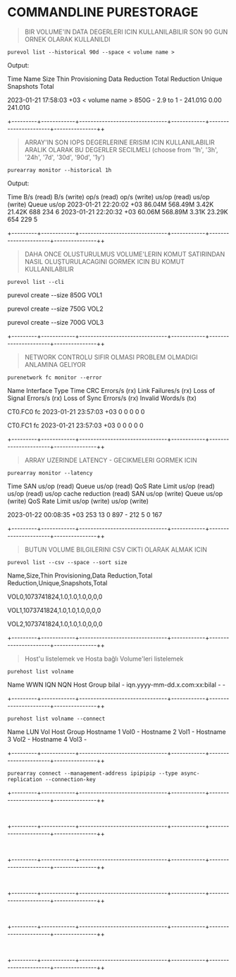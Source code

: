 # COMMANDLINE PURESTORAGE 


> BIR VOLUME'IN DATA DEGERLERI ICIN KULLANILABILIR SON 90 GUN ORNEK OLARAK KULLANILDI 
```
purevol list --historical 90d --space < volume name >
```

Output:

Time                     Name             Size  Thin Provisioning  Data Reduction  Total Reduction  Unique   Snapshots  Total

2023-01-21 17:58:03 +03  < volume name >  850G  -                  2.9 to 1          -                241.01G  0.00       241.01G


+---------+------------+-------------------------------+------------+----------------------+---------------++

> ARRAY'IN SON IOPS DEGERLERINE ERISIM ICIN KULLANILABILIR ARALIK OLARAK BU DEGERLER SECILMELI (choose from '1h', '3h', '24h', '7d', '30d', '90d', '1y')
```
purearray monitor --historical 1h
```

Output:

Time                     B/s (read)  B/s (write)  op/s (read)  op/s (write)  us/op (read)  us/op (write)  Queue us/op
2023-01-21 22:20:02 +03  86.04M      568.49M      3.42K        21.42K        688           234            6
2023-01-21 22:20:32 +03  60.06M      568.89M      3.31K        23.29K        654           229            5



+---------+------------+-------------------------------+------------+----------------------+---------------++

> DAHA ONCE OLUSTURULMUS VOLUME'LERIN KOMUT SATIRINDAN NASIL OLUŞTURULACAGINI GORMEK ICIN BU KOMUT KULLANILABILIR
```
purevol list --cli
```


purevol create --size 850G VOL1

purevol create --size 750G VOL2

purevol create --size 700G VOL3


+---------+------------+-------------------------------+------------+----------------------+---------------++


>  NETWORK CONTROLU SIFIR OLMASI PROBLEM OLMADIGI ANLAMINA GELIYOR
```
purenetwork fc monitor --error
```

Name     Interface Type  Time                     CRC Errors/s (rx)  Link Failures/s (rx)  Loss of Signal Errors/s (rx)  Loss of Sync Errors/s (rx)  Invalid Words/s (tx)

CT0.FC0  fc              2023-01-21 23:57:03 +03  0                  0                     0                             0                           0

CT0.FC1  fc              2023-01-21 23:57:03 +03  0                  0                     0                             0                           0




+---------+------------+-------------------------------+------------+----------------------+---------------++

> ARRAY UZERINDE LATENCY - GECIKMELERI GORMEK ICIN

```
purearray monitor --latency
```

Time                     SAN us/op (read)  Queue us/op (read)  QoS Rate Limit us/op (read)  us/op (read)  us/op cache reduction (read)  SAN us/op (write)  Queue us/op (write)  QoS Rate Limit us/op (write)  us/op (write)

2023-01-22 00:08:35 +03  253               13                  0                            897           -                             212                5                    0                             167



+---------+------------+-------------------------------+------------+----------------------+---------------++


> BUTUN VOLUME BILGILERINI CSV CIKTI OLARAK ALMAK ICIN 

```
purevol list --csv --space --sort size
```


Name,Size,Thin Provisioning,Data Reduction,Total Reduction,Unique,Snapshots,Total

VOL0,1073741824,1.0,1.0,1.0,0,0,0

VOL1,1073741824,1.0,1.0,1.0,0,0,0

VOL2,1073741824,1.0,1.0,1.0,0,0,0



+---------+------------+-------------------------------+------------+----------------------+---------------++


> Host'u listelemek ve Hosta bağlı Volume'leri listelemek

```
purehost list volname 
```

Name   WWN  IQN                                       NQN  Host Group
bilal  -    iqn.yyyy-mm-dd.x.com:xx:bilal  -    -



+---------+------------+-------------------------------+------------+----------------------+---------------++


```
purehost list volname --connect
```


Name   LUN  Vol     Host Group
Hostname  1    Vol0  -
Hostname  2    Vol1  -
Hostname  3    Vol2  -
Hostname  4    Vol3  -


+---------+------------+-------------------------------+------------+----------------------+---------------++

```
purearray connect --management-address ipipipip --type async-replication --connection-key
```
+---------+------------+-------------------------------+------------+----------------------+---------------++
```
 
```

+---------+------------+-------------------------------+------------+----------------------+---------------++

```
 
```
+---------+------------+-------------------------------+------------+----------------------+---------------++

```
 
```
+---------+------------+-------------------------------+------------+----------------------+---------------++
```
 
```

+---------+------------+-------------------------------+------------+----------------------+---------------++

```
 
```
+---------+------------+-------------------------------+------------+----------------------+---------------++
```
 
```




